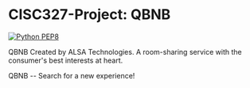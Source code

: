 # CISC327-Project: QBNB

[![Python PEP8](https://github.com/AlexSullo/CISC327-Project/actions/workflows/style_check.yml/badge.svg)](https://github.com/AlexSullo/CISC327-Project/actions/workflows/style_check.yml)

QBNB Created by ALSA Technologies. A room-sharing service with the consumer's best interests at heart.

QBNB -- Search for a new experience!
